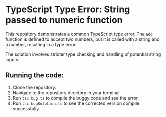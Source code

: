 # TypeScript Type Error: String passed to numeric function

This repository demonstrates a common TypeScript type error. The `add` function is defined to accept two numbers, but it is called with a string and a number, resulting in a type error.

The solution involves stricter type checking and handling of potential string inputs. 

## Running the code:

1. Clone the repository.
2. Navigate to the repository directory in your terminal.
3. Run `tsc bug.ts` to compile the buggy code and see the error.
4. Run `tsc bugSolution.ts` to see the corrected version compile successfully.
